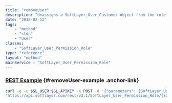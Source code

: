 ```yaml
---
title: "removeUser"
description: "Unassigns a SoftLayer_User_Customer object from the role. "
date: "2018-02-12"
tags:
    - "method"
    - "sldn"
    - "User"
classes:
    - "SoftLayer_User_Permission_Role"
type: "reference"
layout: "method"
mainService : "SoftLayer_User_Permission_Role"
---
```


### [REST Example](#removeUser-example) <a href="/article/rest/"><i class="fas fa-question"></i></a> {#removeUser-example .anchor-link} 
```bash
curl -g -u $SL_USER:$SL_APIKEY -X POST -d '{"parameters": [SoftLayer_User_Customer]}' \
'https://api.softlayer.com/rest/v3.1/SoftLayer_User_Permission_Role/{SoftLayer_User_Permission_RoleID}/removeUser'
```
